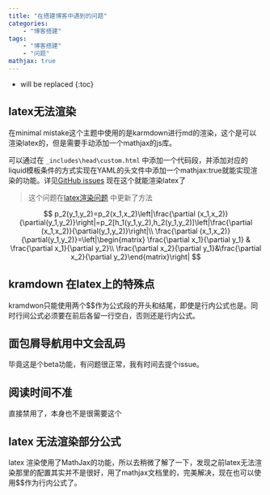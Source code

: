 ```yaml
---
title: "在搭建博客中遇到的问题"
categories:
    - "博客搭建"
tags:
    - "博客搭建"
    - "问题"
mathjax: true
---
```


* will be replaced
{:toc}

## latex无法渲染

在minimal mistake这个主题中使用的是karmdown进行md的渲染，这个是可以渲染latex的，但是需要手动添加一个mathjax的js库。

可以通过在 `_includes\head\custom.html` 中添加一个代码段，并添加对应的liquid模板条件的方式实现在YAML的头文件中添加一个mathjax:true就能实现渲染的功能。详见[GitHub issues](https://github.com/mmistakes/minimal-mistakes/issues/735)
现在这个就能渲染latex了

> 这个问题在[latex渲染问题](#latex-无法渲染部分公式) 中更新了方法

$$
p_2(y_1,y_2)=p_2(x_1,x_2)\left|\frac{\partial (x_1,x_2)}{\partial(y_1,y_2)}\right|=p_2[h_1(y_1,y_2),h_2(y_1,y_2)]\left|\frac{\partial (x_1,x_2)}{\partial(y_1,y_2)}\right|\\
\frac{\partial (x_1,x_2)}{\partial(y_1,y_2)}=\left|\begin{matrix} \frac{\partial x_1}{\partial y_1} & \frac{\partial x_1}{\partial y_2}\\ \frac{\partial x_2}{\partial y_1}&\frac{\partial x_2}{\partial y_2}\end{matrix}\right|
$$

## kramdown 在latex上的特殊点

kramdwon只能使用两个$$作为公式段的开头和结尾，即使是行内公式也是。同时行间公式必须要在前后各留一行空白，否则还是行内公式。

## 面包屑导航用中文会乱码

毕竟这是个beta功能，有问题很正常，我有时间去提个issue。

## 阅读时间不准

直接禁用了，本身也不是很需要这个

## latex 无法渲染部分公式

latex 渲染使用了MathJax的功能，所以去稍微了解了一下，发现之前latex无法渲染那里的配置其实并不是很好，用了mathjax文档里的，完美解决，现在也可以使用\$\$作为行内公式了。